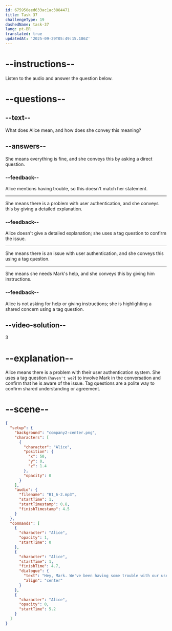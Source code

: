 ```yaml
---
id: 675950eed633ac1ac3884471
title: Task 37
challengeType: 19
dashedName: task-37
lang: pt-BR
translated: true
updatedAt: '2025-09-29T05:49:15.186Z'
---
```


<!-- (audio) Alice: Hey Mark, we've been having some trouble with our user authentication, haven't we? -->

# --instructions--

Listen to the audio and answer the question below.

# --questions--

## --text--

What does Alice mean, and how does she convey this meaning?

## --answers--

She means everything is fine, and she conveys this by asking a direct question.

### --feedback--

Alice mentions having trouble, so this doesn't match her statement.

---

She means there is a problem with user authentication, and she conveys this by giving a detailed explanation.

### --feedback--

Alice doesn't give a detailed explanation; she uses a tag question to confirm the issue.

---

She means there is an issue with user authentication, and she conveys this using a tag question.

---

She means she needs Mark's help, and she conveys this by giving him instructions.

### --feedback--

Alice is not asking for help or giving instructions; she is highlighting a shared concern using a tag question.

## --video-solution--

3

# --explanation--

Alice means there is a problem with their user authentication system. She uses a tag question (`haven't we?`) to involve Mark in the conversation and confirm that he is aware of the issue. Tag questions are a polite way to confirm shared understanding or agreement.

# --scene--

```json
{
  "setup": {
    "background": "company2-center.png",
    "characters": [
      {
        "character": "Alice",
        "position": {
          "x": 50,
          "y": 0,
          "z": 1.4
        },
        "opacity": 0
      }
    ],
    "audio": {
      "filename": "B1_6-2.mp3",
      "startTime": 1,
      "startTimestamp": 0.8,
      "finishTimestamp": 4.5
    }
  },
  "commands": [
    {
      "character": "Alice",
      "opacity": 1,
      "startTime": 0
    },
    {
      "character": "Alice",
      "startTime": 1,
      "finishTime": 4.7,
      "dialogue": {
        "text": "Hey, Mark. We've been having some trouble with our user authentication, haven't we?",
        "align": "center"
      }
    },
    {
      "character": "Alice",
      "opacity": 0,
      "startTime": 5.2
    }
  ]
}
```
